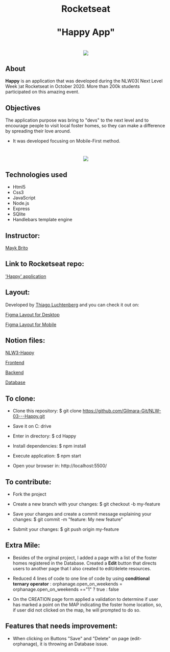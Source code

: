 
<h1 align="center">Rocketseat</h1>

<h1 align="center"><b>"Happy App"</b></h1>


<h1 align="center">
    <img src="https://ik.imagekit.io/cnbmdh4b9w/happy_UDplG-aYL.png">
</h1>


## About
**Happy** is an application that was developed during the NLW03( Next Level Week )at Rocketseat in October 2020. More than 200k students participated on this amazing event. 

## Objectives
The application purpose was bring to "devs" to the next level and to encourage people to visit local foster homes, so they can make a difference by spreading their love around. 

- It was developed focusing on Mobile-First method. 


<h1 align="center">
<img src="https://ik.imagekit.io/cnbmdh4b9w/ezgif.com-gif-maker__1__Gipx02J12.gif"></h1>


## Technologies used
- Html5 
- Css3 
- JavaScript 
- Node.js 
- Express
- SQlite
- Handlebars template engine



## Instructor: 
[Mayk Brito](https://github.com/maykbrito)

## Link to Rocketseat repo:
['Happy' application](https://github.com/rocketseat-education/nlw-03-discovery)

## Layout: 
Developed by [Thiago Luchtenberg](https://www.instagram.com/tiagoluchtenberg/) and you can check it out on:

[Figma Layout for Desktop](https://www.figma.com/file/XYb2tha1gU5M8vTwTUmjNx/Happy-Web-(Copy)?node-id=0%3A1)

[Figma Layout for Mobile](https://www.figma.com/file/XYb2tha1gU5M8vTwTUmjNx/Happy-Web-(Copy)?node-id=0%3A1)


## Notion files:

[NLW3-Happy](https://www.notion.so/NLW-Discovery-03-628a2c1b9ac744e28fad80046b699aab)

[Frontend](https://www.notion.so/Front-end-010548f316d04d65a0d8b72865874ed1)

[Backend](https://www.notion.so/Back-end-ff655163e56b4927ae7a7a4e08049e64)

[Database](https://www.notion.so/Banco-de-Dados-ba70111f89924bda94bb1016f12df8c8)
## To clone: 



- Clone this repository:
$ git clone https://github.com/Gilmara-Git/NLW-03---Happy.git 

- Save it on C: drive
- Enter in directory: $ cd Happy

- Install dependencies: $ npm install

- Execute application: $ npm start

- Open your browser in: http://localhost:5500/


## To contribute:
- Fork the project 

- Create a new branch with your changes: $ git checkout -b my-feature

- Save your changes and create a commit message explaining your changes: $ git commit -m "feature: My new feature"

- Submit your changes: $ git push origin my-feature

## Extra Mile:
- Besides of the orginal project, I added a page with a list of the foster homes registered in the Database. Created a **Edit** button that directs users to another page that I also created to edit/delete resources.

- Reduced 4 lines of code to one line of code by using **conditional ternary operator** : orphanage.open_on_weekends = orphanage.open_on_weekends =="1" ? true : false



- On the CREATION page form applied a validation to determine if user has marked a point on the MAP indicating the foster home location, so, if user did not clicked on the map, he will prompted to do so.

## Features that needs improvement:
- When clicking on Buttons "Save" and "Delete" on page (edit-orphanage), it is throwing an Database issue. 


